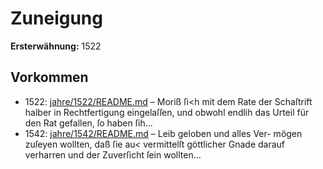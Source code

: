 # Zuneigung

**Ersterwähnung:** 1522

## Vorkommen
- 1522: [jahre/1522/README.md](../jahre/1522/README.md) – Moriß ſi<h mit dem Rate
der Schaſtrift halber in Rechtfertigung eingelaſſen, und
obwohl endlih das Urteil für den Rat gefallen, ſo
haben ſih...
- 1542: [jahre/1542/README.md](../jahre/1542/README.md) – Leib geloben und alles Ver-
mögen zuſeyen wollten, daß ſie au< vermittelſt göttlicher
Gnade darauf verharren und der Zuverſicht ſein wollten...
